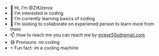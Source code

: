 - 👋 Hi, I’m @ZIKIzerox
- 👀 I’m interested in coding
- 🌱 I’m currently learning basics of coding
- 💞️ I’m looking to collaborate on experiened person to learn more from them
- 📫 How to reach me you can reach me by mrexe50x@gmail.com
- 😄 Pronouns: mr.coding
- ⚡ Fun fact: im a cooling machine

<!---
ZIKIzerox is a ✨ special ✨ repository because its `README.md` (this file) appears on your GitHub profile.
You can click the Preview link to take a look at your changes.
--->
